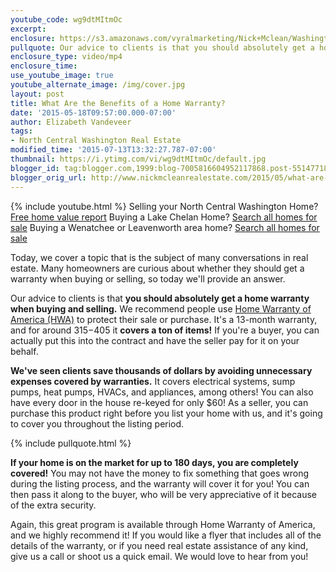 ```yaml
---
youtube_code: wg9dtMItmOc
excerpt:
enclosure: https://s3.amazonaws.com/vyralmarketing/Nick+Mclean/Washington+Real+Estate+Agent-+The+importance+of+home+warranties.mp4
pullquote: Our advice to clients is that you should absolutely get a home warranty when buying and selling.
enclosure_type: video/mp4
enclosure_time:
use_youtube_image: true
youtube_alternate_image: /img/cover.jpg
layout: post
title: What Are the Benefits of a Home Warranty?
date: '2015-05-18T09:57:00.000-07:00'
author: Elizabeth Vandeveer
tags:
- North Central Washington Real Estate
modified_time: '2015-07-13T13:32:27.787-07:00'
thumbnail: https://i.ytimg.com/vi/wg9dtMItmOc/default.jpg
blogger_id: tag:blogger.com,1999:blog-7005816604952117868.post-551477187107219175
blogger_orig_url: http://www.nickmcleanrealestate.com/2015/05/what-are-benefits-of-home-warranty.html
---
```

{% include youtube.html %}
Selling your North Central Washington Home? <a href="http://www.ncwhomevalues.com/" target="_blank">Free home value report</a>
Buying a Lake Chelan Home? <a href="http://www.sellingchelan.com/" target="_blank">Search all homes for sale</a>
Buying a Wenatchee or Leavenworth area home? <a href="http://www.sellingwenatchee.com/results/?utm_source=NEWSLETTER&utm_campaign=Vyral+&utm_medium=referral" target="_blank">Search all homes for sale</a>

Today, we cover a topic that is the subject of many conversations in real estate. Many homeowners are curious about whether they should get a warranty when buying or selling, so today we'll provide an answer.

Our advice to clients is that **you should absolutely get a home warranty when buying and selling.** We recommend people use <a href="http://www.hwahomewarranty.com/" target="_blank">Home Warranty of America (HWA)</a> to protect their sale or purchase. It's a 13-month warranty, and for around $315-$405 it **covers a ton of items!** If you're a buyer, you can actually put this into the contract and have the seller pay for it on your behalf.

**We've seen clients save thousands of dollars by avoiding unnecessary expenses covered by warranties.** It covers electrical systems, sump pumps, heat pumps, HVACs, and appliances, among others! You can also have every door in the house re-keyed for only $60! As a seller, you can purchase this product right before you list your home with us, and it's going to cover you throughout the listing period.

{% include pullquote.html %}

**If your home is on the market for up to 180 days, you are completely covered!** You may not have the money to fix something that goes wrong during the listing process, and the warranty will cover it for you! You can then pass it along to the buyer, who will be very appreciative of it because of the extra security.

Again, this great program is available through Home Warranty of America, and we highly recommend it! If you would like a flyer that includes all of the details of the warranty, or if you need real estate assistance of any kind, give us a call or shoot us a quick email. We would love to hear from you!
